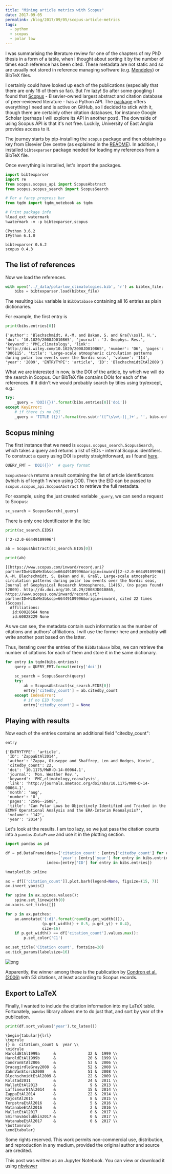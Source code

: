 ```yaml
---
title: "Mining article metrics with Scopus"
date: 2017-09-05
permalink: /blog/2017/09/05/scopus-article-metrics
tags:
  - python
  - scopus
  - polar low
---
```


I was summarising the literature review for one of the chapters of my PhD thesis in a form of a table, when I thought about sorting it by the number of times each reference has been cited. These metadata are not static and so are usually not stored in reference managing software (e.g. [Mendeley](https://www.mendeley.com)) or BibTeX files.

I certainly could have looked up each of the publications (especially that there are only 16 of them so far). But I'm lazy! So after some googling I found that [Scopus](https://www.elsevier.com/solutions/scopus?) - Elsevier-owned largest abstract and citation database of peer-reviewed literature - has a Python API. The [package](https://github.com/scopus-api/scopus) offers everything I need and is active on GitHub, so I decided to stick with it, though there are certainly other citation databases, for instance Google Scholar (perhaps I will explore its API in another post). The downside of using Scopus API is that it's not free. Luckily, University of East Anglia provides access to it.

The journey starts by pip-installing the `scopus` package and then obtaining a key from Elsevier Dev centre (as explained in the [README](https://github.com/scopus-api/scopus#get-a-scopus-api-key)). In addition, I installed `bibtexparser` package needed for loading my references from a BibTeX file.

Once everything is installed, let's import the packages.

```python
import bibtexparser
import re
from scopus.scopus_api import ScopusAbstract
from scopus.scopus_search import ScopusSearch

# For a fancy progress bar
from tqdm import tqdm_notebook as tqdm

# Print package info
%load_ext watermark
%watermark -v -p bibtexparser,scopus
```

    CPython 3.6.2
    IPython 6.1.0
    
    bibtexparser 0.6.2
    scopus 0.4.3


## The list of references

Now we load the references.

```python
with open('../_data/polarlow_climatologies.bib', 'r') as bibtex_file:
    bibs = bibtexparser.load(bibtex_file)
```

The resulting `bibs` variable is `BibDatabase` containing all 16 entries as plain dictionaries.

For example, the first entry is

```python
print(bibs.entries[0])
```

    {'author': 'Blechschmidt, A.-M. and Bakan, S. and Gra{\\ss}l, H.', 'doi': '10.1029/2008JD010865', 'journal': 'J. Geophys. Res.', 'keyword': 'PMC,climatology', 'link': 'http://doi.wiley.com/10.1029/2008JD010865', 'number': 'D6', 'pages': 'D06115', 'title': 'Large-scale atmospheric circulation patterns during polar low events over the Nordic seas', 'volume': '114', 'year': '2009', 'ENTRYTYPE': 'article', 'ID': 'BlechschmidtEtAl2009'}


What we are interested in now, is the DOI of the article, by which we will do the search in Scopus. Our BibTeX file contains DOIs for each of the references. If it didn't we would probably search by titles using try/except, e.g.:

```python
try:
    _query = 'DOI({})'.format(bibs.entries[0]['doi'])
except KeyError:
    # if there is no DOI
    _query = 'TITLE ({})'.format(re.sub(r'([^\s\w\-]|_)+', '', bibs.entries[0]['title']))
```

## Scopus mining

The first instance that we need is `scopus.scopus_search.ScopusSearch`, which takes a query and returns a list of EIDs - internal Scopus identifiers. To construct a query using DOI is pretty straightforward, as I found [here](https://dev.elsevier.com/tecdoc_cited_by_in_scopus.html).

```python
QUERY_FMT = 'DOI({})'  # query format
```

`ScopusSearch` returns a result containing the list of article identificators (which is of length 1 when using DOI). Then the EID can be passed to `scopus.scopus_api.ScopusAbstract` to retrieve the full metadata.

For example, using the just created variable `_query`, we can send a request to Scopus:

```python
sc_search = ScopusSearch(_query)
```

There is only one identificator in the list:

```python
print(sc_search.EIDS)
```

    ['2-s2.0-66449109996']


```python
ab = ScopusAbstract(sc_search.EIDS[0])
```

```python
print(ab)
```

    [[https://www.scopus.com/inward/record.uri?partnerID=HzOxMe3b&scp=66449109996&origin=inward][2-s2.0-66449109996]]  A.-M. Blechschmidt, S. Bakan and H. Graßl, Large-scale atmospheric circulation patterns during polar low events over the Nordic seas, Journal of Geophysical Research Atmospheres, 114(6), (no pages found) (2009). http://dx.doi.org/10.10.29/2008JD010865, https://www.scopus.com/inward/record.uri?partnerID=HzOxMe3b&scp=66449109996&origin=inward, cited 22 times (Scopus).
      Affiliations:
       id:60028564 None
       id:60028229 None


As we can see, the metadata contain such information as the number of citations and authors' affiliations. I will use the former here and probably will write another post based on the latter.

Thus, iterating over the entries of the `BibDatabase` bibs, we can retrieve the number of citations for each of them and store it in the same dictionary.

```python
for entry in tqdm(bibs.entries):
    query = QUERY_FMT.format(entry['doi'])
        
    sc_search = ScopusSearch(query)
    try:
        ab = ScopusAbstract(sc_search.EIDS[0])
        entry['citedby_count'] = ab.citedby_count
    except IndexError:
        # if no EID found
        entry['citedby_count'] = None
```


## Playing with results

Now each of the entries contains an additional field "citedby_count":

```python
entry
```




    {'ENTRYTYPE': 'article',
     'ID': 'ZappaEtAl2014',
     'author': 'Zappa, Giuseppe and Shaffrey, Len and Hodges, Kevin',
     'citedby_count': 22,
     'doi': '10.1175/MWR-D-14-00064.1',
     'journal': 'Mon. Weather Rev.',
     'keyword': 'PMC,climatology,reanalysis',
     'link': 'http://journals.ametsoc.org/doi/abs/10.1175/MWR-D-14-00064.1',
     'month': 'aug',
     'number': '8',
     'pages': '2596--2608',
     'title': 'Can Polar Lows be Objectively Identified and Tracked in the ECMWF Operational Analysis and the ERA-Interim Reanalysis?',
     'volume': '142',
     'year': '2014'}



Let's look at the results. I am too lazy, so we just pass the citation counts into a `pandas.DataFrame` and use it in the plotting section.

```python
import pandas as pd
```

```python
df = pd.DataFrame(data={'citation_count': [entry['citedby_count'] for entry in bibs.entries],
                        'year': [entry['year'] for entry in bibs.entries]},
                  index=[entry['ID'] for entry in bibs.entries])
```

```python
%matplotlib inline
```

```python
ax = df[['citation_count']].plot.barh(legend=None, figsize=(15, 7))
ax.invert_yaxis()

for spine in ax.spines.values():
    spine.set_linewidth(0)
ax.xaxis.set_ticks([])

for p in ax.patches:
    ax.annotate('{:d}'.format(round(p.get_width())),
                (p.get_width() + 0.5, p.get_y() + 0.4),
                size=16)
    if p.get_width() == df['citation_count'].values.max():
        p.set_color('C1')

ax.set_title('Citation count', fontsize=20)
ax.tick_params(labelsize=16)
```


![png](/images/2017-09-05-scopus-article-metrics_files/2017-09-05-scopus-article-metrics_32_0.png)


Apparently, the winner among these is the publication by [Condron et al. (2006)](http://journals.ametsoc.org/doi/abs/10.1175/MWR3136.1) with 53 citations, at least according to Scopus records.

## Export to LaTeX

Finally, I wanted to include the citation information into my LaTeX table. Fortunately, `pandas` library allows me to do just that, and sort by year of the publication.

```python
print(df.sort_values('year').to_latex())
```

    \begin{tabular}{lrl}
    \toprule
    {} &  citation\_count &  year \\
    \midrule
    HaroldEtAl1999a      &              32 &  1999 \\
    HaroldEtAl1999b      &              20 &  1999 \\
    CondronEtAl2006      &              53 &  2006 \\
    BracegirdleGray2008  &              52 &  2008 \\
    ZahnVanStorch2008    &              51 &  2008 \\
    BlechschmidtEtAl2009 &              22 &  2009 \\
    Kolstad2011          &              24 &  2011 \\
    MalletEtAl2013       &               9 &  2013 \\
    LaffineurEtAl2014    &              15 &  2014 \\
    ZappaEtAl2014        &              22 &  2014 \\
    RojoEtAl2015         &               8 &  2015 \\
    TerpstraEtAl2016     &               5 &  2016 \\
    WatanabeEtAl2016     &               2 &  2016 \\
    MalletEtAl2017       &               0 &  2017 \\
    SmirnovaGolubkin2017 &               0 &  2017 \\
    WatanabeEtAl2017     &               0 &  2017 \\
    \bottomrule
    \end{tabular}
    


Some rights reserved. This work permits non-commercial use, distribution, and reproduction in any medium, provided the original author and source are credited.

This post was written as an Jupyter Notebook. You can view or download it using [nbviewer](http://nbviewer.ipython.org/github/dennissergeev/dennissergeev.github.io/blob/master/_blog/_notebooks/2017-09-05-scopus-article-metrics.ipynb)
